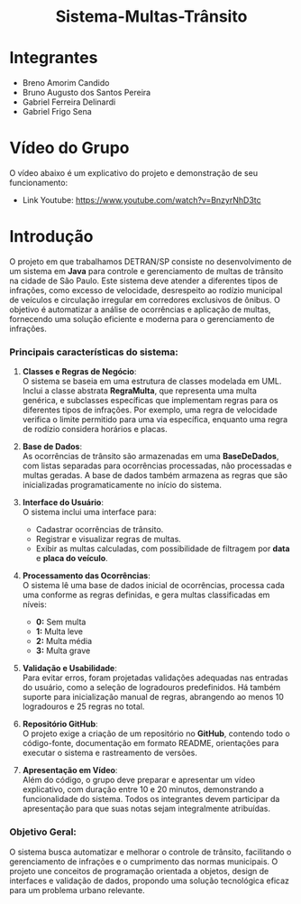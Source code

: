 <h1 align="center"> Sistema-Multas-Trânsito </h1>

# Integrantes 
- Breno Amorim Candido
- Bruno Augusto dos Santos Pereira
- Gabriel Ferreira Delinardi
- Gabriel Frigo Sena

# Vídeo do Grupo
O vídeo abaixo é um explicativo do projeto e demonstração de seu funcionamento:
- Link Youtube: https://www.youtube.com/watch?v=BnzyrNhD3tc

# Introdução
O projeto em que trabalhamos DETRAN/SP consiste no desenvolvimento de um sistema em **Java** para controle e gerenciamento de multas de trânsito na cidade de São Paulo. Este sistema deve atender a diferentes tipos de infrações, como excesso de velocidade, desrespeito ao rodízio municipal de veículos e circulação irregular em corredores exclusivos de ônibus. O objetivo é automatizar a análise de ocorrências e aplicação de multas, fornecendo uma solução eficiente e moderna para o gerenciamento de infrações.

### Principais características do sistema:
1. **Classes e Regras de Negócio**:  
   O sistema se baseia em uma estrutura de classes modelada em UML. Inclui a classe abstrata **RegraMulta**, que representa uma multa genérica, e subclasses específicas que implementam regras para os diferentes tipos de infrações. Por exemplo, uma regra de velocidade verifica o limite permitido para uma via específica, enquanto uma regra de rodízio considera horários e placas.

2. **Base de Dados**:  
   As ocorrências de trânsito são armazenadas em uma **BaseDeDados**, com listas separadas para ocorrências processadas, não processadas e multas geradas. A base de dados também armazena as regras que são inicializadas programaticamente no início do sistema.

3. **Interface do Usuário**:  
   O sistema inclui uma interface para:
   - Cadastrar ocorrências de trânsito.
   - Registrar e visualizar regras de multas.
   - Exibir as multas calculadas, com possibilidade de filtragem por **data** e **placa do veículo**.

4. **Processamento das Ocorrências**:  
   O sistema lê uma base de dados inicial de ocorrências, processa cada uma conforme as regras definidas, e gera multas classificadas em níveis:  
      - **0:** Sem multa  
      - **1:** Multa leve  
      - **2:** Multa média  
      - **3:** Multa grave  

5. **Validação e Usabilidade**:  
   Para evitar erros, foram projetadas validações adequadas nas entradas do usuário, como a seleção de logradouros predefinidos. Há também suporte para inicialização manual de regras, abrangendo ao menos 10 logradouros e 25 regras no total.

6. **Repositório GitHub**:  
   O projeto exige a criação de um repositório no **GitHub**, contendo todo o código-fonte, documentação em formato README, orientações para executar o sistema e rastreamento de versões.

7. **Apresentação em Vídeo**:  
   Além do código, o grupo deve preparar e apresentar um vídeo explicativo, com duração entre 10 e 20 minutos, demonstrando a funcionalidade do sistema. Todos os integrantes devem participar da apresentação para que suas notas sejam integralmente atribuídas.

### Objetivo Geral:
O sistema busca automatizar e melhorar o controle de trânsito, facilitando o gerenciamento de infrações e o cumprimento das normas municipais. O projeto une conceitos de programação orientada a objetos, design de interfaces e validação de dados, propondo uma solução tecnológica eficaz para um problema urbano relevante.
